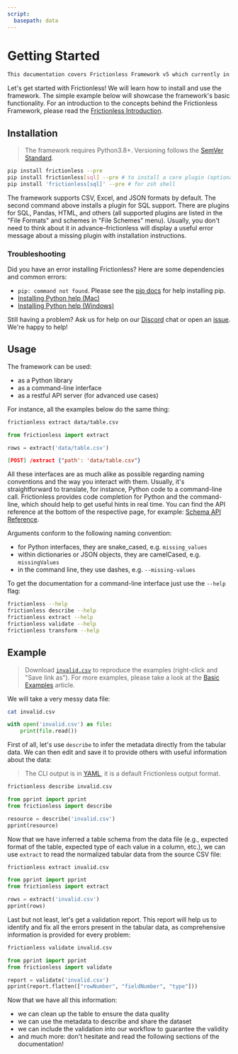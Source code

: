 ```yaml
---
script:
  basepath: data
---
```


# Getting Started

```markdown remark type=info
This documentation covers Frictionless Framework v5 which currently in a pre-release and can be installed using the `pip --pre` modifier. If you're interested in Frictionless Framework v4 docs please follow [this link](https://v4.framework.frictionlessdata.io/docs/guides/guides-overview).
```

Let's get started with Frictionless! We will learn how to install and use the framework. The simple example below will showcase the framework's basic functionality. For an introduction to the concepts behind the Frictionless Framework, please read the [Frictionless Introduction](/index.html).

## Installation

> The framework requires Python3.8+. Versioning follows the [SemVer Standard](https://semver.org/).

```bash tabs=CLI
pip install frictionless --pre
pip install frictionless[sql] --pre # to install a core plugin (optional)
pip install 'frictionless[sql]' --pre # for zsh shell
```

The framework supports CSV, Excel, and JSON formats by default. The second command above installs a plugin for SQL support. There are plugins for SQL, Pandas, HTML, and others (all supported plugins are listed in the "File Formats" and schemes in "File Schemes" menu). Usually, you don't need to think about it in advance–frictionless will display a useful error message about a missing plugin with installation instructions.

### Troubleshooting

Did you have an error installing Frictionless? Here are some dependencies and common errors:
- `pip: command not found`. Please see the [pip docs](https://pip.pypa.io/en/stable/installing/) for help installing pip.
- [Installing Python help (Mac)](https://docs.python.org/3/using/mac.html)
- [Installing Python help (Windows)](https://docs.python.org/3/using/windows.html)

Still having a problem? Ask us for help on our [Discord](https://discord.com/invite/j9DNFNw) chat or open an [issue](https://github.com/frictionlessdata/frictionless-py/issues). We're happy to help!

## Usage

The framework can be used:
- as a Python library
- as a command-line interface
- as a restful API server (for advanced use cases)

For instance, all the examples below do the same thing:

```bash tabs=CLI
frictionless extract data/table.csv
```

```python tabs=Python
from frictionless import extract

rows = extract('data/table.csv')
```

```json tabs=API
[POST] /extract {"path': 'data/table.csv"}
```

All these interfaces are as much alike as possible regarding naming conventions and the way you interact with them. Usually, it's straightforward to translate, for instance, Python code to a command-line call. Frictionless provides code completion for Python and the command-line, which should help to get useful hints in real time. You can find the API reference at the bottom of the respective page, for example: [Schema  API Reference](../../docs/framework/schema.html#reference).

Arguments conform to the following naming convention:
- for Python interfaces, they are snake_cased, e.g. `missing_values`
- within dictionaries or JSON objects, they are camelCased, e.g. `missingValues`
- in the command line, they use dashes, e.g. `--missing-values`

To get the documentation for a command-line interface just use the `--help` flag:

```bash tabs=CLI
frictionless --help
frictionless describe --help
frictionless extract --help
frictionless validate --help
frictionless transform --help
```

## Example

> Download [`invalid.csv`](https://raw.githubusercontent.com/frictionlessdata/frictionless-py/main/data/invalid.csv) to reproduce the examples (right-click and "Save link as"). For more examples, please take a look at the [Basic Examples](basic-examples.md) article.

We will take a very messy data file:

```bash script tabs=CLI
cat invalid.csv
```

```python script tabs=Python
with open('invalid.csv') as file:
    print(file.read())
```

First of all, let's use `describe` to infer the metadata directly from the tabular data. We can then edit and save it to provide others with useful information about the data:

> The CLI output is in [YAML](https://yaml.org/), it is a default Frictionless output format.

```bash script tabs=CLI output=yaml
frictionless describe invalid.csv
```

```python script tabs=Python output=python
from pprint import pprint
from frictionless import describe

resource = describe('invalid.csv')
pprint(resource)
```

Now that we have inferred a table schema from the data file (e.g., expected format of the table, expected type of each value in a column, etc.), we can use `extract` to read the normalized tabular data from the source CSV file:

```bash script tabs=CLI
frictionless extract invalid.csv
```

```python script tabs=Python output=python
from pprint import pprint
from frictionless import extract

rows = extract('invalid.csv')
pprint(rows)
```

Last but not least, let's get a validation report. This report will help us to identify and fix all the errors present in the tabular data, as comprehensive information is provided for every problem:

```bash script tabs=CLI
frictionless validate invalid.csv
```

```python script tabs=Python output=python
from pprint import pprint
from frictionless import validate

report = validate('invalid.csv')
pprint(report.flatten(["rowNumber", "fieldNumber", "type"]))
```

Now that we have all this information:
- we can clean up the table to ensure the data quality
- we can use the metadata to describe and share the dataset
- we can include the validation into our workflow to guarantee the validity
- and much more: don't hesitate and read the following sections of the documentation!
